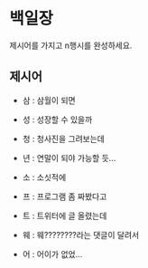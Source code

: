 # 백일장
제시어를 가지고 n행시를 완성하세요.

## 제시어
- 삼 : 삼월이 되면
- 성 : 성장할 수 있을까
- 청 : 청사진을 그려보는데
- 년 : 연말이 되야 가능할 듯...

- 소 : 소싯적에 
- 프 : 프로그램 좀 짜봤다고
- 트 : 트위터에 글 올렸는데
- 웨 : 웨????????라는 댓글이 달려서
- 어 : 어이가 없었...
